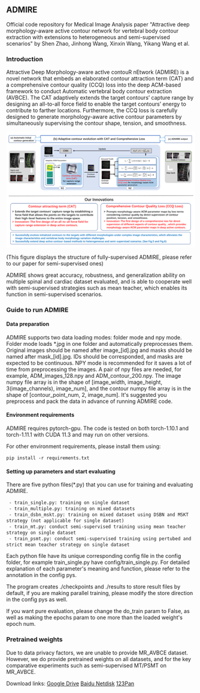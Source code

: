 ## ADMIRE

Official code repository for Medical Image Analysis paper "Attractive deep morphology-aware active contour network for vertebral body contour extraction with extensions to heterogeneous and semi-supervised scenarios" by Shen Zhao, Jinhong Wang, Xinxin Wang, Yikang Wang et al.

### Introduction

Attractive Deep Morphology-aware actIve contouR nEtwork (ADMIRE) is a novel network that embeds an elaborated contour attraction term (CAT) and a comprehensive contour quality (CCQ) loss into the deep ACM-based framework to conduct Automatic vertebral body contour extraction (AVBCE). The CAT adaptively extends the target contours’ capture range by designing an all-to-all force field to enable the target contours’ energy to contribute to farther locations. Furthermore, the CCQ loss is carefully designed to generate morphology-aware active contour parameters by simultaneously supervising the contour shape, tension, and smoothness.

![fig1](./figs/mainfig.png)

(This figure displays the structure of fully-supervised ADMIRE, please refer to our paper for semi-supervised ones)

ADMIRE shows great accuracy, robustness, and generalization ability on multiple spinal and cardiac dataset evaluated, and is able to cooperate well with semi-supervised strategies such as mean teacher, which enables its function in semi-supervised scenarios. 

### Guide to run ADMIRE

#### Data preparation

ADMIRE supports two data loading modes: folder mode and npy mode. Folder mode loads *.jpg in one folder and automatically preprocesses them. Original images should be named after image\_[id].jpg and masks should be named after mask\_[id].jpg. IDs should be corresponded, and masks are expected to be continuous. NPY mode is recommended for it saves a lot of time from preprocessing the images. A pair of npy files are needed, for example, ADM_images_128.npy and ADM_contour_200.npy. The image numpy file array is in the shape of [image_width, image_height, 3(image_channels), image_num], and the contour numpy file array is in the shape of [contour_point_num, 2, image_num]. It's suggested you preprocess and pack the data in advance of running ADMIRE code.

#### Environment requirements

ADMIRE requires pytorch-gpu. The code is tested on both torch-1.10.1 and torch-1.11.1 with CUDA 11.3 and may run on other versions.

For other environment requirements, please install them using:

```shell
pip install -r requirements.txt
```

#### Setting up parameters and start evaluating

There are five python files(*.py) that you can use for training and evaluating ADMIRE.

```
 - train_single.py: training on single dataset
 - train_multiple.py: training on mixed datasets
 - train_dsbn_mskt.py: training on mixed dataset using DSBN and MSKT strategy (not applicable for single dataset)
 - train_mt.py: conduct semi-supervised training using mean teacher strategy on single dataset
 - train_psmt.py: conduct semi-supervised training using pertubed and strict mean teacher strategy on single dataset
```

Each python file have its unique corresponding config file in the config folder, for example train_single.py have config/train_single.py. For detailed explanation of each parameter's meaning and function, please refer to the annotation in the config pys.

The program creates ./checkpoints and ./results to store result files by default, if you are making parallel training, please modify the store direction in the config pys as well.

If you want pure evaluation, please change the do_train param to False, as well as making the epochs param to one more than the loaded weight's epoch num.

### Pretrained weights

Due to data privacy factors, we are unable to provide MR_AVBCE dataset. However, we do provide pretrained weights on all datasets, and for the key comparative experiments such as semi-supervised MT/PSMT on MR_AVBCE. 

Download links: [Google Drive](https://drive.google.com/drive/folders/1ZkXoHa3GsI7DZpFRz7DBffz4YUVkDjUY?usp=sharing)   [Baidu Netdisk](https://pan.baidu.com/s/1Hn4HJKWzVOuAmRaAUhgJ6Q?pwd=2p30)   [123Pan](https://www.123pan.com/s/NJGiVv-Q3rud.html)